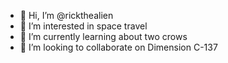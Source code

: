 - 👋 Hi, I’m @rickthealien
- 👀 I’m interested in space travel
- 🌱 I’m currently learning about two crows
- 💞️ I’m looking to collaborate on Dimension C-137
